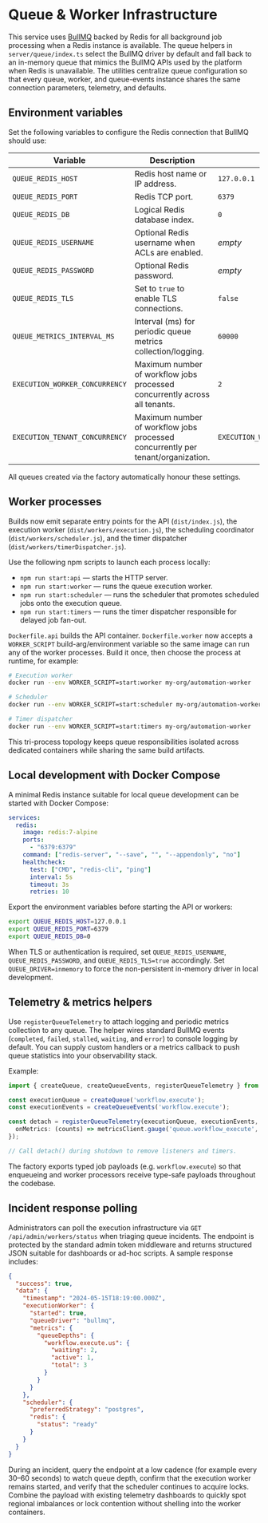# Queue & Worker Infrastructure

This service uses [BullMQ](https://docs.bullmq.io/) backed by Redis for all background job processing when a Redis instance is available. The queue helpers in `server/queue/index.ts` select the BullMQ driver by default and fall back to an in-memory queue that mimics the BullMQ APIs used by the platform when Redis is unavailable. The utilities centralize queue configuration so that every queue, worker, and queue-events instance shares the same connection parameters, telemetry, and defaults.

## Environment variables

Set the following variables to configure the Redis connection that BullMQ should use:

| Variable | Description | Default |
| --- | --- | --- |
| `QUEUE_REDIS_HOST` | Redis host name or IP address. | `127.0.0.1` |
| `QUEUE_REDIS_PORT` | Redis TCP port. | `6379` |
| `QUEUE_REDIS_DB` | Logical Redis database index. | `0` |
| `QUEUE_REDIS_USERNAME` | Optional Redis username when ACLs are enabled. | _empty_ |
| `QUEUE_REDIS_PASSWORD` | Optional Redis password. | _empty_ |
| `QUEUE_REDIS_TLS` | Set to `true` to enable TLS connections. | `false` |
| `QUEUE_METRICS_INTERVAL_MS` | Interval (ms) for periodic queue metrics collection/logging. | `60000` |
| `EXECUTION_WORKER_CONCURRENCY` | Maximum number of workflow jobs processed concurrently across all tenants. | `2` |
| `EXECUTION_TENANT_CONCURRENCY` | Maximum number of workflow jobs processed concurrently per tenant/organization. | `EXECUTION_WORKER_CONCURRENCY` |

All queues created via the factory automatically honour these settings.

## Worker processes

Builds now emit separate entry points for the API (`dist/index.js`), the execution worker
(`dist/workers/execution.js`), the scheduling coordinator (`dist/workers/scheduler.js`), and the
timer dispatcher (`dist/workers/timerDispatcher.js`).

Use the following npm scripts to launch each process locally:

- `npm run start:api` — starts the HTTP server.
- `npm run start:worker` — runs the queue execution worker.
- `npm run start:scheduler` — runs the scheduler that promotes scheduled jobs onto the execution queue.
- `npm run start:timers` — runs the timer dispatcher responsible for delayed job fan-out.

`Dockerfile.api` builds the API container. `Dockerfile.worker` now accepts a `WORKER_SCRIPT`
build-arg/environment variable so the same image can run any of the worker processes. Build it once,
then choose the process at runtime, for example:

```bash
# Execution worker
docker run --env WORKER_SCRIPT=start:worker my-org/automation-worker

# Scheduler
docker run --env WORKER_SCRIPT=start:scheduler my-org/automation-worker

# Timer dispatcher
docker run --env WORKER_SCRIPT=start:timers my-org/automation-worker
```

This tri-process topology keeps queue responsibilities isolated across dedicated containers while
sharing the same build artifacts.

## Local development with Docker Compose

A minimal Redis instance suitable for local queue development can be started with Docker Compose:

```yaml
services:
  redis:
    image: redis:7-alpine
    ports:
      - "6379:6379"
    command: ["redis-server", "--save", "", "--appendonly", "no"]
    healthcheck:
      test: ["CMD", "redis-cli", "ping"]
      interval: 5s
      timeout: 3s
      retries: 10
```

Export the environment variables before starting the API or workers:

```bash
export QUEUE_REDIS_HOST=127.0.0.1
export QUEUE_REDIS_PORT=6379
export QUEUE_REDIS_DB=0
```

When TLS or authentication is required, set `QUEUE_REDIS_USERNAME`, `QUEUE_REDIS_PASSWORD`, and `QUEUE_REDIS_TLS=true` accordingly. Set `QUEUE_DRIVER=inmemory` to force the non-persistent in-memory driver in local development.

## Telemetry & metrics helpers

Use `registerQueueTelemetry` to attach logging and periodic metrics collection to any queue. The helper wires standard BullMQ events (`completed`, `failed`, `stalled`, `waiting`, and `error`) to console logging by default. You can supply custom handlers or a metrics callback to push queue statistics into your observability stack.

Example:

```ts
import { createQueue, createQueueEvents, registerQueueTelemetry } from '../queue';

const executionQueue = createQueue('workflow.execute');
const executionEvents = createQueueEvents('workflow.execute');

const detach = registerQueueTelemetry(executionQueue, executionEvents, {
  onMetrics: (counts) => metricsClient.gauge('queue.workflow_execute', counts),
});

// Call detach() during shutdown to remove listeners and timers.
```

The factory exports typed job payloads (e.g. `workflow.execute`) so that enqueueing and worker processors receive type-safe payloads throughout the codebase.

## Incident response polling

Administrators can poll the execution infrastructure via `GET /api/admin/workers/status` when triaging queue incidents. The
endpoint is protected by the standard admin token middleware and returns structured JSON suitable for dashboards or ad-hoc
scripts. A sample response includes:

```json
{
  "success": true,
  "data": {
    "timestamp": "2024-05-15T18:19:00.000Z",
    "executionWorker": {
      "started": true,
      "queueDriver": "bullmq",
      "metrics": {
        "queueDepths": {
          "workflow.execute.us": {
            "waiting": 2,
            "active": 1,
            "total": 3
          }
        }
      }
    },
    "scheduler": {
      "preferredStrategy": "postgres",
      "redis": {
        "status": "ready"
      }
    }
  }
}
```

During an incident, query the endpoint at a low cadence (for example every 30–60 seconds) to watch queue depth, confirm that the
execution worker remains started, and verify that the scheduler continues to acquire locks. Combine the payload with existing
telemetry dashboards to quickly spot regional imbalances or lock contention without shelling into the worker containers.
